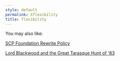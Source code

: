 ```yaml
---
style: default
permalink: Xflexibility
title: flexibility
---
```

You may also like:

[SCP Foundation Rewrite Policy](http://scp-wiki.net/rewrite-guide)

[Lord Blackwood and the Great Tarasque Hunt of '83](http://scp-wiki.net/lord-blackwood-and-the-great-tarasque-hunt-of-83)
